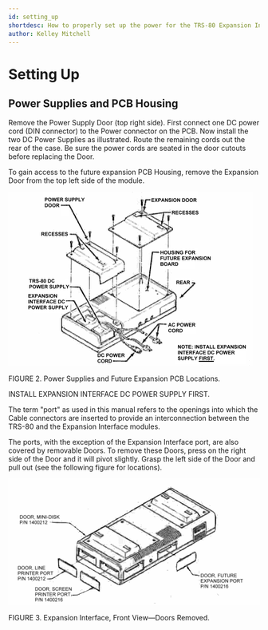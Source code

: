 ```yaml
---
id: setting_up
shortdesc: How to properly set up the power for the TRS-80 Expansion Interface.
author: Kelley Mitchell
---
```


# Setting Up

## Power Supplies and PCB Housing 

Remove the Power Supply Door (top right side). First connect one DC power cord (DIN connector) to the Power connector on the PCB. Now install the two DC Power Supplies as illustrated. Route the remaining cords out the rear of the case. Be sure the power cords are seated in the door cutouts before replacing the Door.

To gain access to the future expansion PCB Housing, remove the Expansion Door from the top left side of the module.

![Image](images/future_expansion_locations.png)

FIGURE 2. Power Supplies and Future Expansion PCB Locations.

<p><div data-class="note">INSTALL EXPANSION INTERFACE DC POWER SUPPLY FIRST.</div></p> 

<p><div data-class="note">The term "port" as used in this manual refers to the openings into which the Cable connectors are inserted to provide an interconnection between the TRS-80 and the Expansion Interface modules.</div></p> 

The ports, with the exception of the Expansion Interface port, are also covered by removable Doors. To remove these Doors, press on the right side of the Door and it will pivot slightly. Grasp the left side of the Door and pull out (see the following figure for locations).

![Image](images/expansion_with_doors_removed.png)

FIGURE 3. Expansion Interface, Front View—Doors Removed. 
